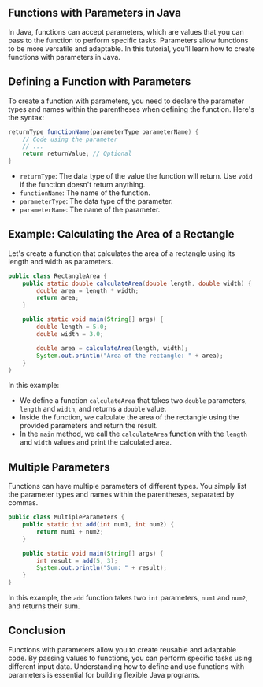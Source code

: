 ## Functions with Parameters in Java

In Java, functions can accept parameters, which are values that you can pass to the function to perform specific tasks. Parameters allow functions to be more versatile and adaptable. In this tutorial, you'll learn how to create functions with parameters in Java.

## Defining a Function with Parameters

To create a function with parameters, you need to declare the parameter types and names within the parentheses when defining the function. Here's the syntax:

```java
returnType functionName(parameterType parameterName) {
    // Code using the parameter
    // ...
    return returnValue; // Optional
}
```

- `returnType`: The data type of the value the function will return. Use `void` if the function doesn't return anything.
- `functionName`: The name of the function.
- `parameterType`: The data type of the parameter.
- `parameterName`: The name of the parameter.

## Example: Calculating the Area of a Rectangle

Let's create a function that calculates the area of a rectangle using its length and width as parameters.

```java
public class RectangleArea {
    public static double calculateArea(double length, double width) {
        double area = length * width;
        return area;
    }

    public static void main(String[] args) {
        double length = 5.0;
        double width = 3.0;

        double area = calculateArea(length, width);
        System.out.println("Area of the rectangle: " + area);
    }
}
```

In this example:

- We define a function `calculateArea` that takes two `double` parameters, `length` and `width`, and returns a `double` value.
- Inside the function, we calculate the area of the rectangle using the provided parameters and return the result.
- In the `main` method, we call the `calculateArea` function with the `length` and `width` values and print the calculated area.

## Multiple Parameters

Functions can have multiple parameters of different types. You simply list the parameter types and names within the parentheses, separated by commas.

```java
public class MultipleParameters {
    public static int add(int num1, int num2) {
        return num1 + num2;
    }

    public static void main(String[] args) {
        int result = add(5, 3);
        System.out.println("Sum: " + result);
    }
}
```

In this example, the `add` function takes two `int` parameters, `num1` and `num2`, and returns their sum.

## Conclusion

Functions with parameters allow you to create reusable and adaptable code. By passing values to functions, you can perform specific tasks using different input data. Understanding how to define and use functions with parameters is essential for building flexible Java programs.